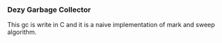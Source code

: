### Dezy Garbage Collector

This gc is write in C and it is a naive implementation of mark and sweep algorithm.
